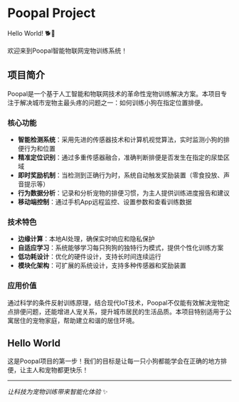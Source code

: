 # Poopal Project

Hello World! 🐕💩

欢迎来到Poopal智能物联网宠物训练系统！

## 项目简介

Poopal是一个基于人工智能和物联网技术的革命性宠物训练解决方案。本项目专注于解决城市宠物主最头疼的问题之一：如何训练小狗在指定位置排便。

### 核心功能
- **智能检测系统**：采用先进的传感器技术和计算机视觉算法，实时监测小狗的排便行为和位置
- **精准定位识别**：通过多重传感器融合，准确判断排便是否发生在指定的尿垫区域
- **即时奖励机制**：当检测到正确行为时，系统自动触发奖励装置（零食投放、声音提示等）
- **行为数据分析**：记录和分析宠物的排便习惯，为主人提供训练进度报告和建议
- **移动端控制**：通过手机App远程监控、设置参数和查看训练数据

### 技术特色
- **边缘计算**：本地AI处理，确保实时响应和隐私保护
- **自适应学习**：系统能够学习每只狗狗的独特行为模式，提供个性化训练方案
- **低功耗设计**：优化的硬件设计，支持长时间连续运行
- **模块化架构**：可扩展的系统设计，支持多种传感器和奖励装置

### 应用价值
通过科学的条件反射训练原理，结合现代IoT技术，Poopal不仅能有效解决宠物定点排便问题，还能增进人宠关系，提升城市居民的生活品质。本项目特别适用于公寓居住的宠物家庭，帮助建立和谐的居住环境。

## Hello World

这是Poopal项目的第一步！我们的目标是让每一只小狗都能学会在正确的地方排便，让主人和宠物都更快乐！

---

*让科技为宠物训练带来智能化体验* ✨
